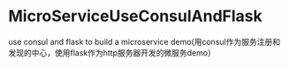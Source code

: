 # MicroServiceUseConsulAndFlask
use consul and flask to build a microservice demo(用consul作为服务注册和发现的中心，使用flask作为http服务器开发的微服务demo）
